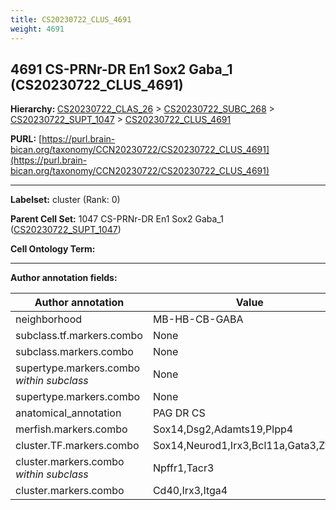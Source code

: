 ```yaml
---
title: CS20230722_CLUS_4691
weight: 4691
---
```

## 4691 CS-PRNr-DR En1 Sox2 Gaba_1 (CS20230722_CLUS_4691)
<b>Hierarchy: </b>
[CS20230722_CLAS_26](../CS20230722_CLAS_26) >
[CS20230722_SUBC_268](../CS20230722_SUBC_268) >
[CS20230722_SUPT_1047](../CS20230722_SUPT_1047) >
[CS20230722_CLUS_4691](../CS20230722_CLUS_4691)

**PURL:** [https://purl.brain-bican.org/taxonomy/CCN20230722/CS20230722_CLUS_4691](https://purl.brain-bican.org/taxonomy/CCN20230722/CS20230722_CLUS_4691)

---


**Labelset:** cluster (Rank: 0)

**Parent Cell Set:** 1047 CS-PRNr-DR En1 Sox2 Gaba_1 ([CS20230722_SUPT_1047](../CS20230722_SUPT_1047))



**Cell Ontology Term:** 

[MARKER GENES.]: #


---

[TRANSFERRED ANNOTATIONS.]: #


[AUTHOR ANNOTATION FIELDS.]: #


**Author annotation fields:**

| Author annotation | Value |
|-------------------|-------|
|neighborhood|MB-HB-CB-GABA|
|subclass.tf.markers.combo|None|
|subclass.markers.combo|None|
|supertype.markers.combo _within subclass_|None|
|supertype.markers.combo|None|
|anatomical_annotation|PAG DR CS|
|merfish.markers.combo|Sox14,Dsg2,Adamts19,Plpp4|
|cluster.TF.markers.combo|Sox14,Neurod1,Irx3,Bcl11a,Gata3,Zfhx4|
|cluster.markers.combo _within subclass_|Npffr1,Tacr3|
|cluster.markers.combo|Cd40,Irx3,Itga4|

